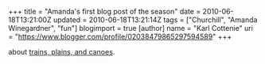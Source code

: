 +++
title = "Amanda's first blog post of the season"
date = 2010-06-18T13:21:00Z
updated = 2010-06-18T13:21:14Z
tags = ["Churchill", "Amanda Winegardner", "fun"]
blogimport = true 
[author]
	name = "Karl Cottenie"
	uri = "https://www.blogger.com/profile/02038479865297594589"
+++

about <a href="http://dabluff.blogspot.com/2010/06/getting-here1-planktoneer-arrived2-to.html">trains, plains, and canoes</a>.
